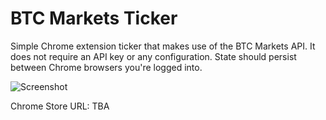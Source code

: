 # BTC Markets Ticker

Simple Chrome extension ticker that makes use of the BTC Markets API. It does not require an API key or any configuration. State should persist between Chrome browsers you're logged into.


![Screenshot](https://i.imgur.com/f2SPlpy.png)

Chrome Store URL: TBA
